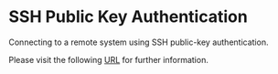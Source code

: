 # SSH Public Key Authentication

Connecting to a remote system using SSH public-key authentication.

Please visit the following [URL](http://www.svlada.com/ssh-public-key-authentication/) for further information.
